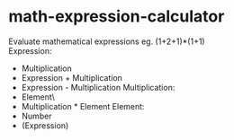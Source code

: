 # math-expression-calculator
Evaluate mathematical expressions eg. (1+2+1)*(1+1)\
Expression: 
  * Multiplication
  * Expression + Multiplication
  * Expression - Multiplication
Multiplication:
  * Element\
  * Multiplication * Element
Element:
  * Number
  * (Expression)

